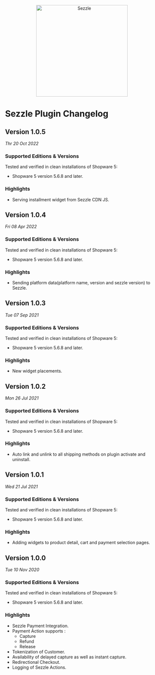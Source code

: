 <div align="center">
    <a href="https://sezzle.com">
        <img src="https://media.sezzle.com/branding/2.0/Sezzle_Logo_FullColor.svg" width="300px" alt="Sezzle" />
    </a>
</div>

# Sezzle Plugin Changelog

## Version 1.0.5

_Thr 20 Oct 2022_

### Supported Editions & Versions

Tested and verified in clean installations of Shopware 5:

- Shopware 5 version 5.6.8 and later.

### Highlights

- Serving installment widget from Sezzle CDN JS.

## Version 1.0.4

_Fri 08 Apr 2022_

### Supported Editions & Versions

Tested and verified in clean installations of Shopware 5:

- Shopware 5 version 5.6.8 and later.

### Highlights

- Sending platform data(platform name, version and sezzle version) to Sezzle.

## Version 1.0.3

_Tue 07 Sep 2021_

### Supported Editions & Versions

Tested and verified in clean installations of Shopware 5:

- Shopware 5 version 5.6.8 and later.

### Highlights

- New widget placements.

## Version 1.0.2

_Mon 26 Jul 2021_

### Supported Editions & Versions

Tested and verified in clean installations of Shopware 5:

- Shopware 5 version 5.6.8 and later.

### Highlights

- Auto link and unlink to all shipping methods on plugin activate and uninstall.

## Version 1.0.1

_Wed 21 Jul 2021_

### Supported Editions & Versions

Tested and verified in clean installations of Shopware 5:

- Shopware 5 version 5.6.8 and later.

### Highlights

- Adding widgets to product detail, cart and payment selection pages.

## Version 1.0.0

_Tue 10 Nov 2020_

### Supported Editions & Versions

Tested and verified in clean installations of Shopware 5:

- Shopware 5 version 5.6.8 and later.

### Highlights

- Sezzle Payment Integration.
- Payment Action supports :
    - Capture
    - Refund
    - Release
- Tokenization of Customer.
- Availability of delayed capture as well as instant capture.
- Redirectional Checkout.
- Logging of Sezzle Actions.
